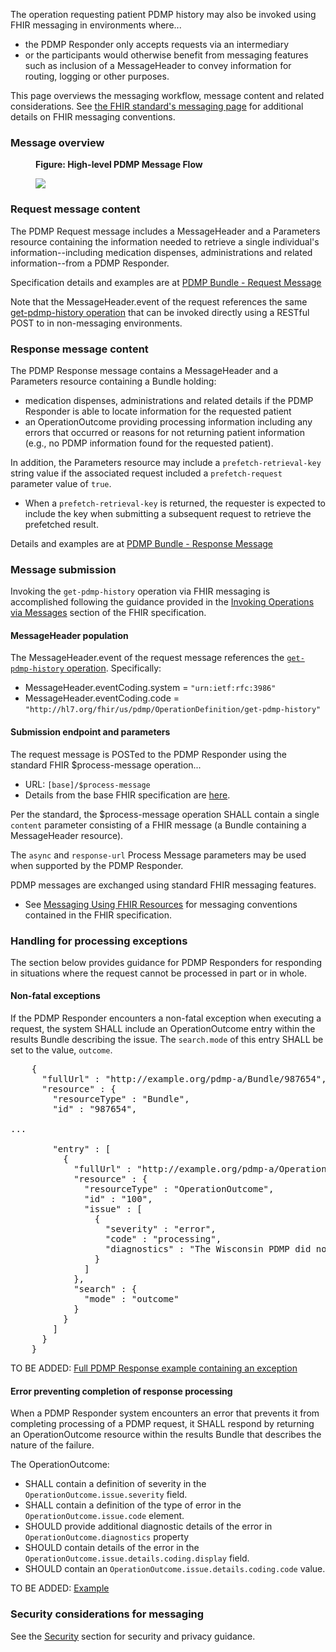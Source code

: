The operation requesting patient PDMP history may also be invoked using FHIR messaging in environments where... 

- the PDMP Responder only accepts requests via an intermediary
- or the participants would otherwise benefit from messaging features such as inclusion of a MessageHeader to convey information for routing, logging or other purposes. 

This page overviews the messaging workflow, message content and related considerations. See [the FHIR standard's messaging page](http://hl7.org/fhir/messaging.html) for additional details on FHIR messaging conventions.

### Message overview
<div>
<figure class="figure">
<figcaption class="figure-caption"><strong>Figure: High-level PDMP Message Flow</strong></figcaption>
  <p>
  <img src="message-flow.png" style="float:none">  
  </p>
</figure>
</div>

<p></p>

### Request message content

The PDMP Request message includes a MessageHeader and a Parameters resource containing the information needed to retrieve a single individual's information--including medication dispenses, administrations and related information--from a PDMP Responder. 

Specification details and examples are at [PDMP Bundle - Request Message](StructureDefinition-pdmp-bundle-request-message.html) 

Note that the MessageHeader.event of the request references the same [get-pdmp-history operation](OperationDefinition-get-pdmp-history.html) that can be invoked directly using a RESTful POST to in non-messaging environments.
<p></p>

### Response message content

The PDMP Response message contains a MessageHeader and a Parameters resource containing a Bundle holding:
- medication dispenses, administrations and related details if the PDMP Responder is able to locate information for the requested patient
- an OperationOutcome providing processing information including any errors that occurred or reasons for not returning patient information (e.g., no PDMP information found for the requested patient).

In addition, the Parameters resource may include a `prefetch-retrieval-key` string value if the associated request included a `prefetch-request` parameter value of `true`.
- When a `prefetch-retrieval-key` is returned, the requester is expected to include the key when submitting a subsequent request to retrieve the prefetched result.

<p></p>

Details and examples are at [PDMP Bundle - Response Message](StructureDefinition-pdmp-bundle-response-message.html) 

<p></p>

### Message submission
Invoking the `get-pdmp-history` operation via FHIR messaging is accomplished following the guidance provided in the [Invoking Operations via Messages](http://hl7.org/fhir/messaging.html#operations) section of the FHIR specification.

#### MessageHeader population

The MessageHeader.event of the request message references the [`get-pdmp-history` operation](OperationDefinition-get-pdmp-history.html). Specifically:
- MessageHeader.eventCoding.system = `"urn:ietf:rfc:3986"`
- MessageHeader.eventCoding.code = `"http://hl7.org/fhir/us/pdmp/OperationDefinition/get-pdmp-history"`

#### Submission endpoint and parameters
The request message is POSTed to the PDMP Responder using the standard FHIR $process-message operation...
  - URL: `[base]/$process-message`
  - Details from the base FHIR specification are [here](https://www.hl7.org/fhir/operation-messageheader-process-message.html).

Per the standard, the $process-message operation SHALL contain a single `content` parameter consisting of a FHIR message (a Bundle containing a MessageHeader resource).  

The `async` and `response-url` Process Message parameters may be used when supported by the PDMP Responder.

PDMP messages are exchanged using standard FHIR messaging features. 
- See [Messaging Using FHIR Resources](https://www.hl7.org/fhir/messaging.html) for messaging conventions contained in the FHIR specification.

<p></p>


### Handling for processing exceptions

The section below provides guidance for PDMP Responders for responding in situations where the request cannot be processed in part or in whole.

<p></p>

#### Non-fatal exceptions

If the PDMP Responder encounters a non-fatal exception when executing a request, the system SHALL include an OperationOutcome entry within the results Bundle describing the issue. The `search.mode` of this entry SHALL  be set to the value, `outcome`.

<pre>
    {
      "fullUrl" : "http://example.org/pdmp-a/Bundle/987654",
      "resource" : {
        "resourceType" : "Bundle",
        "id" : "987654",

...

        "entry" : [
          {
            "fullUrl" : "http://example.org/pdmp-a/OperationOutcome/100",
            "resource" : {
              "resourceType" : "OperationOutcome",
              "id" : "100",
              "issue" : [
                {
                  "severity" : "error",
                  "code" : "processing",
                  "diagnostics" : "The Wisconsin PDMP did not respond within the timeout period. Returning only records from the Minnesota PDMP"
                }
              ]
            },
            "search" : {
              "mode" : "outcome"
            }
          }
        ]
      }
    }
</pre>

TO BE ADDED: [Full PDMP Response example containing an exception]()

<p></p>

#### Error preventing completion of response processing

When a PDMP Responder system encounters an error that prevents it from completing processing of a PDMP request, it  SHALL respond by returning an OperationOutcome resource within the results Bundle that describes the nature of the failure.

The OperationOutcome:

* SHALL contain a definition of severity in the `OperationOutcome.issue.severity` field. 
* SHALL contain a definition of the type of error in the `OperationOutcome.issue.code` element.
* SHOULD provide additional diagnostic details of the error in `OperationOutcome.diagnostics` property
* SHOULD contain details of the error in the `OperationOutcome.issue.details.coding.display` field.
* SHOULD contain an `OperationOutcome.issue.details.coding.code` value.

TO BE ADDED: [Example]()

<p></p>

### Security considerations for messaging

See the [Security](security.html) section for security and privacy guidance.


<br>